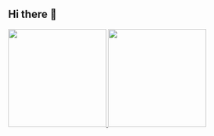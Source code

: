 ## Hi there 👋

<a href="https://github.com/Syarmine/github-readme-stats">
  <img height=200 align="centre" src="https://github-readme-stats.vercel.app/api?username=Syarmine&show_icons=true&theme=react" />
</a>
<a href="https://github.com/Syarmine/convoychat">
  <img height=200 align="centre" src="https://github-readme-stats.vercel.app/api/top-langs?username=Syarmine&theme=react&layout=compact&langs_count=8&card_width=320" />
</a>


<!--
**Syarmine/Syarmine** is a ✨ _special_ ✨ repository because its `README.md` (this file) appears on your GitHub profile.

Here are some ideas to get you started:

- 🔭 I’m currently working on ...
- 🌱 I’m currently learning ...
- 👯 I’m looking to collaborate on ...
- 🤔 I’m looking for help with ...
- 💬 Ask me about ...
- 📫 How to reach me: ...
- 😄 Pronouns: ...
- ⚡ Fun fact: ...
-->

